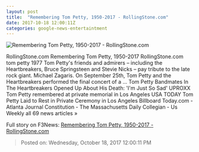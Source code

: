 ```yaml
---
layout: post
title:  "Remembering Tom Petty, 1950-2017 - RollingStone.com"
date: 2017-10-18 12:00:11Z
categories: google-news-entertaintment
---
```


![Remembering Tom Petty, 1950-2017 - RollingStone.com](http://img.wennermedia.com/social/rs1299-tom-petty-opener-noborder-fbc6cb4d-608c-43fd-bb60-40e81b46ddec.jpg)

RollingStone.com Remembering Tom Petty, 1950-2017 RollingStone.com tom petty 1977 Tom Petty's friends and admirers – including the Heartbreakers, Bruce Springsteen and Stevie Nicks – pay tribute to the late rock giant. Michael Zagaris. On September 25th, Tom Petty and the Heartbreakers performed the final concert of a ... Tom Petty Bandmates In The Heartbreakers Opened Up About His Death: 'I'm Just So Sad' UPROXX Tom Petty remembered at private memorial in Los Angeles USA TODAY Tom Petty Laid to Rest in Private Ceremony in Los Angeles Billboard Today.com - Atlanta Journal Constitution - The Massachusetts Daily Collegian - Us Weekly all 69 news articles »


Full story on F3News: [Remembering Tom Petty, 1950-2017 - RollingStone.com](http://www.f3nws.com/n/MWPEYH)

> Posted on: Wednesday, October 18, 2017 12:00:11 PM
